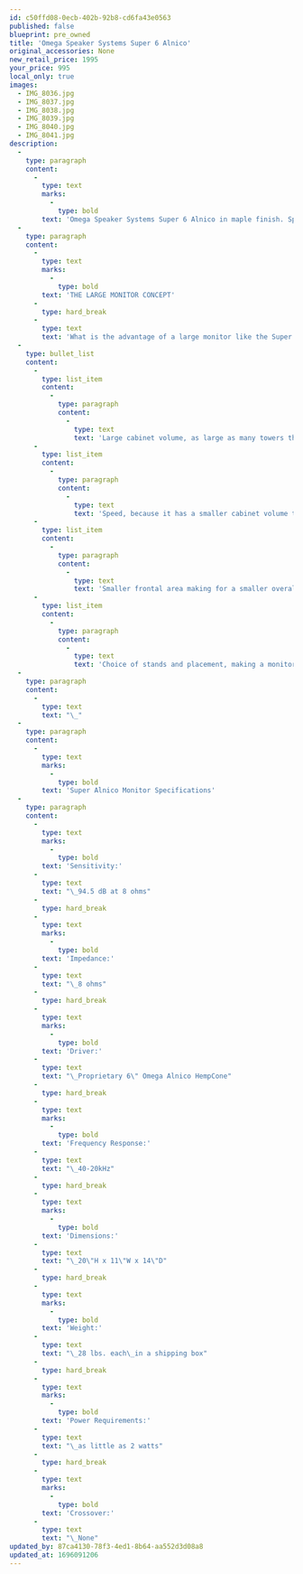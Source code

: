 ```yaml
---
id: c50ffd08-0ecb-402b-92b8-cd6fa43e0563
published: false
blueprint: pre_owned
title: 'Omega Speaker Systems Super 6 Alnico'
original_accessories: None
new_retail_price: 1995
your_price: 995
local_only: true
images:
  - IMG_8036.jpg
  - IMG_8037.jpg
  - IMG_8038.jpg
  - IMG_8039.jpg
  - IMG_8040.jpg
  - IMG_8041.jpg
description:
  -
    type: paragraph
    content:
      -
        type: text
        marks:
          -
            type: bold
        text: 'Omega Speaker Systems Super 6 Alnico in maple finish. Speakers are in excellent physical and functional condition - no boxes and packing available. Speakers sold as new for $1,995.00'
  -
    type: paragraph
    content:
      -
        type: text
        marks:
          -
            type: bold
        text: 'THE LARGE MONITOR CONCEPT'
      -
        type: hard_break
      -
        type: text
        text: 'What is the advantage of a large monitor like the Super Alnico Monitor?'
  -
    type: bullet_list
    content:
      -
        type: list_item
        content:
          -
            type: paragraph
            content:
              -
                type: text
                text: 'Large cabinet volume, as large as many towers thus giving a deep, rich bottom end.'
      -
        type: list_item
        content:
          -
            type: paragraph
            content:
              -
                type: text
                text: 'Speed, because it has a smaller cabinet volume than a tower extending to the floor.'
      -
        type: list_item
        content:
          -
            type: paragraph
            content:
              -
                type: text
                text: 'Smaller frontal area making for a smaller overall point source.'
      -
        type: list_item
        content:
          -
            type: paragraph
            content:
              -
                type: text
                text: 'Choice of stands and placement, making a monitor very flexible.'
  -
    type: paragraph
    content:
      -
        type: text
        text: "\_"
  -
    type: paragraph
    content:
      -
        type: text
        marks:
          -
            type: bold
        text: 'Super Alnico Monitor Specifications'
  -
    type: paragraph
    content:
      -
        type: text
        marks:
          -
            type: bold
        text: 'Sensitivity:'
      -
        type: text
        text: "\_94.5 dB at 8 ohms"
      -
        type: hard_break
      -
        type: text
        marks:
          -
            type: bold
        text: 'Impedance:'
      -
        type: text
        text: "\_8 ohms"
      -
        type: hard_break
      -
        type: text
        marks:
          -
            type: bold
        text: 'Driver:'
      -
        type: text
        text: "\_Proprietary 6\" Omega Alnico HempCone"
      -
        type: hard_break
      -
        type: text
        marks:
          -
            type: bold
        text: 'Frequency Response:'
      -
        type: text
        text: "\_40-20kHz"
      -
        type: hard_break
      -
        type: text
        marks:
          -
            type: bold
        text: 'Dimensions:'
      -
        type: text
        text: "\_20\"H x 11\"W x 14\"D"
      -
        type: hard_break
      -
        type: text
        marks:
          -
            type: bold
        text: 'Weight:'
      -
        type: text
        text: "\_28 lbs. each\_in a shipping box"
      -
        type: hard_break
      -
        type: text
        marks:
          -
            type: bold
        text: 'Power Requirements:'
      -
        type: text
        text: "\_as little as 2 watts"
      -
        type: hard_break
      -
        type: text
        marks:
          -
            type: bold
        text: 'Crossover:'
      -
        type: text
        text: "\_None"
updated_by: 87ca4130-78f3-4ed1-8b64-aa552d3d08a8
updated_at: 1696091206
---
```


